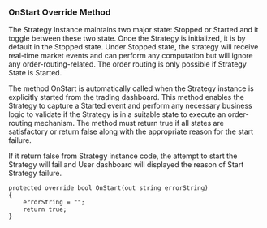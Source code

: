 ### OnStart Override Method

The Strategy Instance maintains two major state: Stopped or Started and it toggle between these two state.
Once the Strategy is initialized, it is by default in the Stopped state. Under Stopped state, the strategy will receive real-time market events and can perform any computation but will ignore any order-routing-related. The order routing is only possible if Strategy State is Started. 

The method OnStart is automatically called when the Strategy instance is explicitly started from the trading dashboard. This method enables the Strategy to capture a Started event and perform any necessary business logic to validate if the Strategy is in a suitable state to execute an order-routing mechanism. The method must return true if all states are satisfactory or return false along with the appropriate reason for the start failure.

If it return false from Strategy instance code, the attempt to start the Strategy will fail and User dashboard will displayed the reason of Start Strategy failure.

```
protected override bool OnStart(out string errorString)
{
    errorString = "";
    return true;
}
```